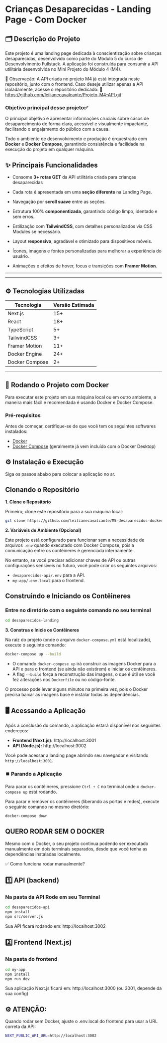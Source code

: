 # Crianças Desaparecidas - Landing Page - Com Docker

## 🗂️ Descrição do Projeto

Este projeto é uma landing page dedicada à conscientização sobre crianças desaparecidas, desenvolvido como parte do Módulo 5 do curso de Desenvolvimento Fullstack.
A aplicação foi construída para consumir a API utilitária desenvolvida no Mini Projeto do Módulo 4 (M4).

📝 Observação:
A API criada no projeto M4 já está integrada neste repositório, junto com o frontend.
Caso deseje utilizar apenas a API isoladamente, acesse o repositório dedicado:
🔗 https://github.com/leilianecavalcante/Projeto-M4-API.git


### Objetivo principal desse projeto✅ 
O principal objetivo é apresentar informações cruciais sobre casos de desaparecimento de forma clara, acessível e visualmente impactante, facilitando o engajamento do público com a causa.

Todo o ambiente de desenvolvimento e produção é orquestrado com **Docker** e **Docker Compose**, garantindo consistência e facilidade na execução do projeto em qualquer máquina.



## ✨ Principais Funcionalidades 
- Consome **3+ rotas GET** da API utilitária criada para crianças desaparecidas

- Cada rota é apresentada em uma **seção diferente** na Landing Page.

- Navegação por **scroll suave** entre as seções.

- Estrutura 100% **componentizada**, garantindo código limpo, identado e sem erros.

- Estilização com **TailwindCSS**, com detalhes personalizados via CSS Modules se necessário.

- Layout **responsivo**, agradável e otimizado para dispositivos móveis.

- Ícones, imagens e fontes personalizadas para melhorar a experiência do usuário.
- Animações e efeitos de hover, focus e transições com **Framer Motion**.

---

---

## ⚙️ Tecnologias Utilizadas

| Tecnologia    | Versão Estimada |
|---------------|-----------------|
| Next.js       | 15+             |
| React         | 18+             |
| TypeScript    | 5+              |
| TailwindCSS   | 3+              |
| Framer Motion | 11+             |
| Docker Engine | 24+             |
| Docker Compose| 2+              |

---

## 🚀 Rodando o Projeto com Docker

Para executar este projeto em sua máquina local ou em outro ambiente, a maneira mais fácil e recomendada é usando Docker e Docker Compose.

### Pré-requisitos

Antes de começar, certifique-se de que você tem os seguintes softwares instalados:
- [Docker](https://www.docker.com/get-started)
- [Docker Compose](https://docs.docker.com/compose/install/) (geralmente já vem incluído com o Docker Desktop)

## ⚙️ Instalação e Execução

Siga os passos abaixo para colocar a aplicação no ar.

## Clonando o Repositório
**1. Clone o Repositório**

Primeiro, clone este repositório para a sua máquina local:
```bash
git clone https://github.com/leilianecavalcante/M5-desaparecidos-docker.git
```

**2. Variáveis de Ambiente (Opcional)**

Este projeto está configurado para funcionar sem a necessidade de arquivos `.env` quando executado com Docker Compose, pois a comunicação entre os contêineres é gerenciada internamente.

No entanto, se você precisar adicionar chaves de API ou outras configurações sensíveis no futuro, você pode criar os seguintes arquivos:
- `desaparecidos-api/.env` para a API.
- `my-app/.env.local` para o frontend.


## Construindo e Iniciando os Contêineres 

### Entre no diretório com o seguinte comando no seu terminal

```bash
cd desaparecidos-landing
```


**3. Construa e Inicie os Contêineres**

Na raiz do projeto (onde o arquivo `docker-compose.yml` está localizado), execute o seguinte comando:

```bash
docker-compose up --build
```

- O comando `docker-compose up` irá construir as imagens Docker para a API e para o frontend (se ainda não existirem) e iniciar os contêineres.
- A flag `--build` força a reconstrução das imagens, o que é útil se você fez alterações nos `Dockerfile` ou no código-fonte.

O processo pode levar alguns minutos na primeira vez, pois o Docker precisa baixar as imagens base e instalar todas as dependências.

## 🖥️ Acessando a Aplicação

Após a conclusão do comando, a aplicação estará disponível nos seguintes endereços:

- **Frontend (Next.js):** http://localhost:3001
- **API (Node.js):** http://localhost:3002

Você pode acessar a landing page abrindo seu navegador e visitando `http://localhost:3001`.

### ⏹️ Parando a Aplicação

Para parar os contêineres, pressione `Ctrl + C` no terminal onde o `docker-compose up` está rodando.

Para parar e remover os contêineres (liberando as portas e redes), execute o seguinte comando no mesmo diretório:
```bash
docker-compose down
```

## QUERO RODAR SEM O DOCKER

Mesmo com o Docker, o seu projeto continua podendo ser executado manualmente em dois terminais separados, desde que você tenha as dependências instaladas localmente.

✅ Como funciona rodar manualmente?

## 1️⃣ API (backend)

### Na pasta da API Rode em seu Terminal
```bash
cd desaparecidos-api
npm install
npm src/server.js
```
Sua API ficará rodando em: http://localhost:3002

## 2️⃣ Frontend (Next.js)


### Na pasta do frontend
```bash
cd my-app
npm install
npm run dev
```
Sua aplicação Next.js ficará em: http://localhost:3000 (ou 3001, depende da sua config)

## ⚙️ ATENÇÃO:

Quando rodar sem Docker, ajuste o .env.local do frontend para usar a URL correta da API:

```bash
NEXT_PUBLIC_API_URL=http://localhost:3002
```
